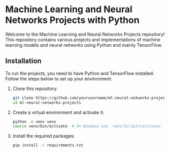 # Machine Learning and Neural Networks Projects with Python

Welcome to the Machine Learning and Neural Networks Projects repository! This repository contains various projects and implementations of machine learning models and neural networks using Python and mainly TensorFlow.

## Installation

To run the projects, you need to have Python and TensorFlow installed. Follow the steps below to set up your environment:

1. Clone this repository:

   ```bash
   git clone https://github.com/yourusername/ml-neural-networks-projects.git
   cd ml-neural-networks-projects
   ```

2. Create a virtual environment and activate it:

   ```bash
   python -m venv venv
   source venv/bin/activate  # On Windows use `venv\Scripts\activate`
   ```

3. Install the required packages:
   ```bash
   pip install -r requirements.txt
   ```
